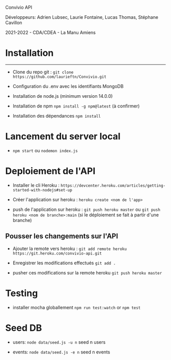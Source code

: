 Convivio API

Développeurs:
Adrien Lubsec,
Laurie Fontaine,
Lucas Thomas,
Stéphane Cavillon

2021-2022 - CDA/CDEA - La Manu Amiens

# Installation
------
- Clone du repo git :
    `git clone https://github.com/laurieftn/Convivio.git `

- Configuration du .env avec les identifiants MongoDB

- Installation de node.js (minimum version 14.0.0)

- Installation de npm
    `npm install -g npm@latest` (à confirmer)

- Installation des dépendances
    `npm install`

# Lancement du server local

- `npm start` ou `nodemon index.js`

# Deploiement de l'API
- Installer le cli Heroku :
   `https://devcenter.heroku.com/articles/getting-started-with-nodejs#set-up`

- Créer l'application sur heroku :
    `heroku create <nom de l'app>`

- push de l'application sur heroku :
    `git push heroku master` ou `git push heroku <nom de branche>:main` (si le déploiement se fait à partir d'une branche)

## Pousser les changements sur l'API
- Ajouter la remote vers heroku :
    `git add remote heroku https://git.heroku.com/convivio-api.git`

- Enregistrer les modifications effectués
    `git add .`

- pusher ces modifications sur la remote heroku
    `git push heroku master`

# Testing
- installer mocha globallement
    `npm run test:watch` or `npm test`

# Seed DB
- users:
    `node data/seed.js -u n` seed n users

- events:
    `node data/seed.js -e n` seed n events